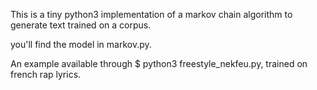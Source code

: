 This is a tiny python3 implementation of a markov chain algorithm to generate text trained on a corpus.

you'll find the model in markov.py.

An example available through $ python3 freestyle_nekfeu.py, trained on french rap lyrics.
